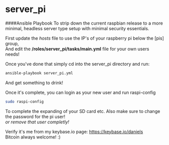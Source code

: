 # server_pi
####Ansible Playbook To strip down the current raspbian release to a more minimal, headless server type setup with minimal security essentials.

First update the *hosts* file to use the IP's of your raspberry pi below the [pis] group,<br />
And edit the **/roles/server_pi/tasks/main.yml** file for your own users needs!

Once you've done that simply cd into the server_pi directory and run:
```bash
ansible-playbook server_pi.yml
```

And get something to drink!

Once it's complete, you can login as your new user and run raspi-config
```bash
sudo raspi-config
```

To complete the expanding of your SD card etc. Also make sure to change the password for the pi user! 
<br />*or remove that user completly!*

Verify it's me from my keybase.io page: https://keybase.io/daniels<br />
Bitcoin always welcome! :)
